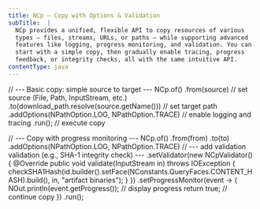 ```yaml
---
title: NCp — Copy with Options & Validation
subTitle:  |
  NCp provides a unified, flexible API to copy resources of various
  types — files, streams, URLs, or paths — while supporting advanced
  features like logging, progress monitoring, and validation. You can
  start with a simple copy, then gradually enable tracing, progress
  feedback, or integrity checks, all with the same intuitive API.
contentType: java
---
```


// --- Basic copy: simple source to target ---
NCp.of()
    .from(source)                     // set source (File, Path, InputStream, etc.)
    .to(download_path.resolve(source.getName())) // set target path
    .addOptions(NPathOption.LOG, NPathOption.TRACE) // enable logging and tracing
    .run();                            // execute copy

// --- Copy with progress monitoring ---
NCp.of()
    .from(from)
    .to(to)
    .addOptions(NPathOption.LOG, NPathOption.TRACE)
    // --- add validation validation (e.g., SHA-1 integrity check) ---
    .setValidator(new NCpValidator() {
        @Override
        public void validate(InputStream in) throws IOException {
            checkSHA1Hash(id.builder().setFace(NConstants.QueryFaces.CONTENT_HASH).build(),
                          in, "artifact binaries");
        }
    })
    .setProgressMonitor(event -> {
        NOut.println(event.getProgress()); // display progress
        return true;                            // continue copy
    })
    .run();
